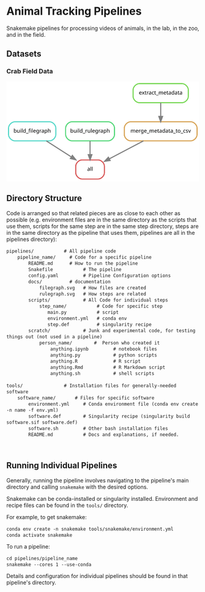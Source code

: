 
# Animal Tracking Pipelines

Snakemake pipelines for processing videos of animals, in the lab, in the zoo, and in the field.

## Datasets

### Crab Field Data

![](pipelines/crab_field/docs/rulegraph.svg)


## Directory Structure

Code is arranged so that related pieces are as close to each other as possible (e.g. environment files are in the same directory as the scripts that use them, scripts for the same step are in the same step directory, steps are in the same directory as the pipeline that uses them, pipelines are all in the pipelines directory):


```
pipelines/           # All pipeline code
    pipeline_name/     # Code for a specific pipeline
        README.md      # How to run the pipeline
        Snakefile           # The pipeline
        config.yaml         # Pipeline Configuration options
        docs/          # documentation
            filegraph.svg   # How files are created
            rulegraph.svg   # How steps are related
        scripts/            # All Code for individual steps
            step_name/           # Code for specific step 
               main.py           # script
               environment.yml   # conda env
               step.def          # singularity recipe
        scratch/            # Junk and experimental code, for testing things out (not used in a pipeline)
            person_name/        #  Person who created it
                anything.ipynb         # notebook files
                anything.py            # python scripts
                anything.R             # R script
                anything.Rmd           # R Markdown script
                anything.sh            # shell scripts

tools/               # Installation files for generally-needed software
    software_name/       # Files for specific software
        environment.yml     # Conda environment file (conda env create -n name -f env.yml)
        software.def        # Singularity recipe (singularity build software.sif software.def)
        software.sh         # Other bash installation files
        README.md           # Docs and explanations, if needed.



```

## Running Individual Pipelines

Generally, running the pipeline involves navigating to the pipeline's main directory and calling `snakemake` with the desired options.

Snakemake can be conda-installed or singularity installed.  Environment and recipe files can be found in the `tools/` directory.

For example, to get snakemake:
```
conda env create -n snakemake tools/snakemake/environment.yml
conda activate snakemake
```

To run a pipeline:
```
cd pipelines/pipeline_name
snakemake --cores 1 --use-conda
```

Details and configuration for individual pipelines should be found in that pipeline's directory.
